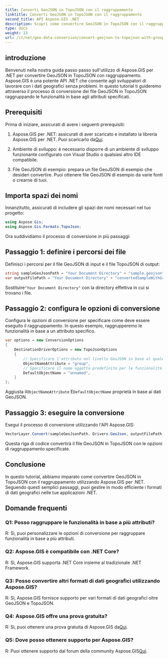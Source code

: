 ```yaml
---
title: Converti GeoJSON in TopoJSON con il raggruppamento
linktitle: Converti GeoJSON in TopoJSON con il raggruppamento
second_title: API Aspose.GIS .NET
description: Scopri come convertire GeoJSON in TopoJSON con il raggruppamento utilizzando Aspose.GIS per .NET in questo tutorial completo.
type: docs
weight: 13
url: /it/net/geo-data-conversion/convert-geojson-to-topojson-with-grouping/
---
```

## introduzione

Benvenuti nella nostra guida passo passo sull'utilizzo di Aspose.GIS per .NET per convertire GeoJSON in TopoJSON con raggruppamento. Aspose.GIS è una potente API .NET che consente agli sviluppatori di lavorare con i dati geografici senza problemi. In questo tutorial ti guideremo attraverso il processo di conversione dei file GeoJSON in TopoJSON raggruppando le funzionalità in base agli attributi specificati.

## Prerequisiti

Prima di iniziare, assicurati di avere i seguenti prerequisiti:

1.  Aspose.GIS per .NET: assicurati di aver scaricato e installato la libreria Aspose.GIS per .NET. Puoi scaricarlo da[Qui](https://releases.aspose.com/gis/net/).

2. Ambiente di sviluppo: è necessario disporre di un ambiente di sviluppo funzionante configurato con Visual Studio o qualsiasi altro IDE compatibile.

3. File GeoJSON di esempio: prepara un file GeoJSON di esempio che desideri convertire. Puoi ottenere file GeoJSON di esempio da varie fonti o crearne di tuoi.

## Importa spazi dei nomi

Innanzitutto, assicurati di includere gli spazi dei nomi necessari nel tuo progetto:

```csharp
using Aspose.Gis;
using Aspose.Gis.Formats.TopoJson;
```


Ora suddividiamo il processo di conversione in più passaggi:

## Passaggio 1: definire i percorsi dei file

Definisci i percorsi per il file GeoJSON di input e il file TopoJSON di output:

```csharp
string sampleGeoJsonPath = "Your Document Directory" + "sample.geojson";
var outputFilePath = "Your Document Directory" + "convertedSampleWithGrouping_out.topojson";
```

 Sostituire`"Your Document Directory"` con la directory effettiva in cui si trovano i file.

## Passaggio 2: configura le opzioni di conversione

Configura le opzioni di conversione per specificare come deve essere eseguito il raggruppamento. In questo esempio, raggrupperemo le funzionalità in base a un attributo specifico.

```csharp
var options = new ConversionOptions
{
    DestinationDriverOptions = new TopoJsonOptions
    {
        // Specificare l'attributo nel livello GeoJSON in base al quale raggrupperemo in oggetti
        ObjectNameAttribute = "group",
        // Specificare il nome oggetto predefinito per le funzionalità con valori di attributo sconosciuti
        DefaultObjectName = "unnamed",
    }
};
```

 Aggiusta il`ObjectNameAttribute` E`DefaultObjectName` proprietà in base ai dati GeoJSON.

## Passaggio 3: eseguire la conversione

Esegui il processo di conversione utilizzando l'API Aspose.GIS:

```csharp
VectorLayer.Convert(sampleGeoJsonPath, Drivers.GeoJson, outputFilePath, Drivers.TopoJson, options);
```

Questa riga di codice convertirà il file GeoJSON in TopoJSON con le opzioni di raggruppamento specificate.

## Conclusione

In questo tutorial, abbiamo imparato come convertire GeoJSON in TopoJSON con il raggruppamento utilizzando Aspose.GIS per .NET. Seguendo questi semplici passaggi, puoi gestire in modo efficiente i formati di dati geografici nelle tue applicazioni .NET.

## Domande frequenti

### Q1: Posso raggruppare le funzionalità in base a più attributi?
R: Sì, puoi personalizzare le opzioni di conversione per raggruppare funzionalità in base a più attributi.

### Q2: Aspose.GIS è compatibile con .NET Core?
R: Sì, Aspose.GIS supporta .NET Core insieme al tradizionale .NET Framework.

### Q3: Posso convertire altri formati di dati geografici utilizzando Aspose.GIS?
R: Sì, Aspose.GIS fornisce supporto per vari formati di dati geografici oltre GeoJSON e TopoJSON.

### Q4: Aspose.GIS offre una prova gratuita?
 R: Sì, puoi ottenere una prova gratuita di Aspose.GIS da[Qui](https://releases.aspose.com/).

### Q5: Dove posso ottenere supporto per Aspose.GIS?
 R: Puoi ottenere supporto dal forum della community Aspose.GIS[Qui](https://forum.aspose.com/c/gis/33).